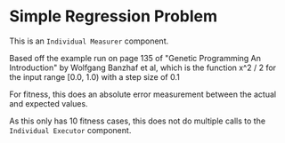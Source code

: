 # Simple Regression Problem

This is an `Individual Measurer` component.

Based off the example run on page 135 of "Genetic Programming An Introduction" by Wolfgang Banzhaf et al,
which is the function x^2 / 2 for the input range [0.0, 1.0) with a step size of 0.1

For fitness, this does an absolute error measurement between the actual and expected values.

As this only has 10 fitness cases, this does not do multiple calls to the `Individual Executor` component.